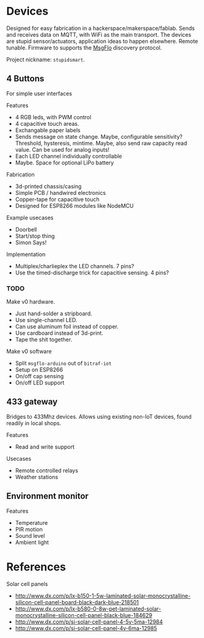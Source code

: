 
# Devices

Designed for easy fabrication in a hackerspace/makerspace/fablab.
Sends and receives data on MQTT, with WiFi as the main transport.
The devices are stupid sensor/actuators, application ideas to happen elsewhere. Remote tunable.
Firmware to supports the [MsgFlo](https://msgflo.org) discovery protocol.

Project nickname: `stupidsmart`.

## 4 Buttons

For simple user interfaces

Features

* 4 RGB leds, with PWM control
* 4 capacitive touch areas.
* Exchangable paper labels
* Sends message on state change.
Maybe, configurable sensitivity? Threshold, hysteresis, mintime.
Maybe, also send raw capacity read value. Can be used for analog inputs!
* Each LED channel individually controllable
* Maybe. Space for optional LiPo battery

Fabrication

* 3d-printed chassis/casing
* Simple PCB / handwired electronics 
* Copper-tape for capacitive touch
* Designed for ESP8266 modules like NodeMCU

Example usecases

* Doorbell
* Start/stop thing
* Simon Says!

Implementation

* Multiplex/charlieplex the LED channels. 7 pins?
* Use the timed-discharge trick for capacitive sensing. 4 pins?

### TODO

Make v0 hardware.
* Just hand-solder a stripboard.
* Use single-channel LED.
* Can use aluminum foil instead of copper.
* Use cardboard instead of 3d-print.
* Tape the shit together.

Make v0 software
* Split `msgflo-arduino` out of `bitraf-iot`
* Setup on ESP8266
* On/off cap sensing
* On/off LED support


## 433 gateway

Bridges to 433Mhz devices.
Allows using existing non-IoT devices, found readily in local shops.

Features

* Read and write support

Usecases

* Remote controlled relays
* Weather stations

## Environment monitor

Features

* Temperature
* PIR motion
* Sound level
* Ambient light

# References

Solar cell panels

* http://www.dx.com/p/lx-b150-1-5w-laminated-solar-monocrystalline-silicon-cell-panel-board-black-dark-blue-218501
* http://www.dx.com/p/lx-b580-0-8w-pet-laminated-solar-monocrystalline-silicon-cell-panel-black-blue-184629
* http://www.dx.com/p/si-solar-cell-panel-4-5v-5ma-12984
* http://www.dx.com/p/si-solar-cell-panel-4v-6ma-12985

